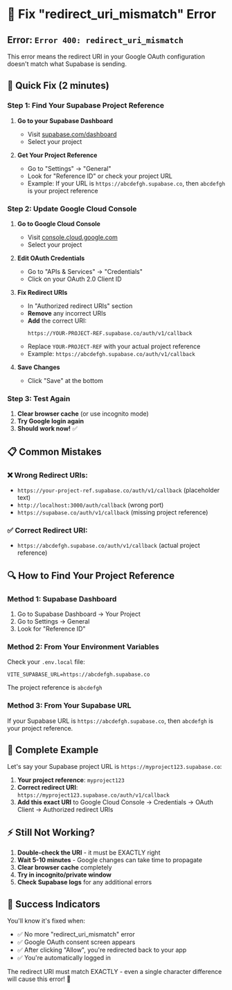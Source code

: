 # 🚨 Fix "redirect_uri_mismatch" Error

## Error: `Error 400: redirect_uri_mismatch`

This error means the redirect URI in your Google OAuth configuration doesn't match what Supabase is sending.

## 🔧 Quick Fix (2 minutes)

### Step 1: Find Your Supabase Project Reference

1. **Go to your Supabase Dashboard**
   - Visit [supabase.com/dashboard](https://supabase.com/dashboard)
   - Select your project

2. **Get Your Project Reference**
   - Go to "Settings" → "General"
   - Look for "Reference ID" or check your project URL
   - Example: If your URL is `https://abcdefgh.supabase.co`, then `abcdefgh` is your project reference

### Step 2: Update Google Cloud Console

1. **Go to Google Cloud Console**
   - Visit [console.cloud.google.com](https://console.cloud.google.com)
   - Select your project

2. **Edit OAuth Credentials**
   - Go to "APIs & Services" → "Credentials"
   - Click on your OAuth 2.0 Client ID

3. **Fix Redirect URIs**
   - In "Authorized redirect URIs" section
   - **Remove** any incorrect URIs
   - **Add** the correct URI:
     ```
     https://YOUR-PROJECT-REF.supabase.co/auth/v1/callback
     ```
   - Replace `YOUR-PROJECT-REF` with your actual project reference
   - Example: `https://abcdefgh.supabase.co/auth/v1/callback`

4. **Save Changes**
   - Click "Save" at the bottom

### Step 3: Test Again

1. **Clear browser cache** (or use incognito mode)
2. **Try Google login again**
3. **Should work now!** ✅

## 📋 Common Mistakes

### ❌ Wrong Redirect URIs:
- `https://your-project-ref.supabase.co/auth/v1/callback` (placeholder text)
- `http://localhost:3000/auth/callback` (wrong port)
- `https://supabase.co/auth/v1/callback` (missing project reference)

### ✅ Correct Redirect URI:
- `https://abcdefgh.supabase.co/auth/v1/callback` (actual project reference)

## 🔍 How to Find Your Project Reference

### Method 1: Supabase Dashboard
1. Go to Supabase Dashboard → Your Project
2. Go to Settings → General
3. Look for "Reference ID"

### Method 2: From Your Environment Variables
Check your `.env.local` file:
```env
VITE_SUPABASE_URL=https://abcdefgh.supabase.co
```
The project reference is `abcdefgh`

### Method 3: From Your Supabase URL
If your Supabase URL is `https://abcdefgh.supabase.co`, then `abcdefgh` is your project reference.

## 🚀 Complete Example

Let's say your Supabase project URL is `https://myproject123.supabase.co`:

1. **Your project reference**: `myproject123`
2. **Correct redirect URI**: `https://myproject123.supabase.co/auth/v1/callback`
3. **Add this exact URI** to Google Cloud Console → Credentials → OAuth Client → Authorized redirect URIs

## ⚡ Still Not Working?

1. **Double-check the URI** - it must be EXACTLY right
2. **Wait 5-10 minutes** - Google changes can take time to propagate
3. **Clear browser cache** completely
4. **Try in incognito/private window**
5. **Check Supabase logs** for any additional errors

## 🎯 Success Indicators

You'll know it's fixed when:
- ✅ No more "redirect_uri_mismatch" error
- ✅ Google OAuth consent screen appears
- ✅ After clicking "Allow", you're redirected back to your app
- ✅ You're automatically logged in

The redirect URI must match EXACTLY - even a single character difference will cause this error! 🎯
